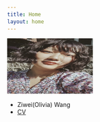 ```yaml
---
title: Home
layout: home
---
```


<img src="photo.jpg" alt="My Image" title="My Image Title" width="200" height="130"/>

- Ziwei(Olivia) Wang
- [CV](cv_ZiweiWang.pdf)